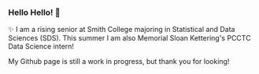 ### Hello Hello! 👋

✨ I am a rising senior at Smith College majoring in Statistical and Data Sciences (SDS). This summer I am also Memorial Sloan Kettering's PCCTC Data Science intern! 

My Github page is still a work in progress, but thank you for looking! 

